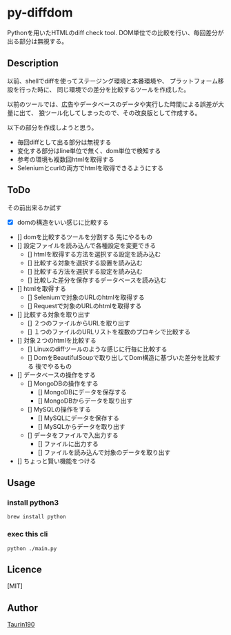 # py-diffdom
Pythonを用いたHTMLのdiff check tool.
DOM単位での比較を行い、毎回差分が出る部分は無視する。


## Description
以前、shellでdiffを使ってステージング環境と本番環境や、
プラットフォーム移設を行った時に、
同じ環境での差分を比較するツールを作成した。

以前のツールでは、広告やデータベースのデータや実行した時間による誤差が大量に出て、
狼ツール化してしまったので、その改良版として作成する。

以下の部分を作成しようと思う。
- 毎回diffとして出る部分は無視する
- 変化する部分はline単位で無く、dom単位で検知する
- 参考の環境も複数回htmlを取得する
- Seleniumとcurlの両方でhtmlを取得できるようにする

## ToDo
その前出来るか試す
- [x] domの構造をいい感じに比較する
- [] domを比較するツールを分割する
先にやるもの
- [] 設定ファイルを読み込んで各種設定を変更できる
  - [] htmlを取得する方法を選択する設定を読み込む
  - [] 比較する対象を選択する設置を読み込む
  - [] 比較する方法を選択する設定を読み込む
  - [] 比較した差分を保存するデータベースを読み込む
- [] htmlを取得する
  - [] Seleniumで対象のURLのhtmlを取得する
  - [] Requestで対象のURLのhtmlを取得する
- [] 比較する対象を取り出す
  - [] ２つのファイルからURLを取り出す
  - [] １つのファイルのURLリストを複数のプロキシで比較する
- [] 対象２つのhtmlを比較する
  - [] Linuxのdiffツールのような感じに行毎に比較する
  - [] DomをBeautifulSoupで取り出してDom構造に基づいた差分を比較する
後でやるもの
- [] データベースの操作をする
  - [] MongoDBの操作をする
    - [] MongoDBにデータを保存する
    - [] MongoDBからデータを取り出す
  - [] MySQLの操作をする
    - [] MySQLにデータを保存する
    - [] MySQLからデータを取り出す
  - [] データをファイルで入出力する
    - [] ファイルに出力する
    - [] ファイルを読み込んで対象のデータを取り出す
- [] ちょっと賢い機能をつける

## Usage
### install python3

    brew install python

### exec this cli

    python ./main.py


## Licence

[MIT]

## Author

[Taurin190](https://github.com/Taurin190)
